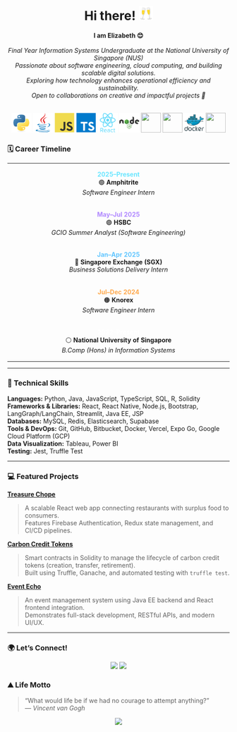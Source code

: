 <h1 align="center">Hi there! <img src="assets/clinking-glasses_1f942.gif" alt="👋" width="32" height="32"></h1>

<p align="center">
  <b>I am Elizabeth 😊</b><br><br>
  <i>
    Final Year Information Systems Undergraduate at the National University of Singapore (NUS)<br>
    Passionate about software engineering, cloud computing, and building scalable digital solutions.<br>
    Exploring how technology enhances operational efficiency and sustainability.<br>
    Open to collaborations on creative and impactful projects 🚀<br>
  </i><br>
</p>
<p align="center">
  <a href="https://www.python.org/"><img src="https://raw.githubusercontent.com/devicons/devicon/master/icons/python/python-original.svg" width="45" height="45"/></a>
  <a href="https://www.java.com"><img src="https://raw.githubusercontent.com/devicons/devicon/master/icons/java/java-original.svg" width="45" height="45"/></a>
  <a href="https://developer.mozilla.org/en-US/docs/Web/JavaScript"><img src="https://raw.githubusercontent.com/devicons/devicon/master/icons/javascript/javascript-original.svg" width="45" height="45"/></a>
  <a href="https://www.typescriptlang.org/"><img src="https://raw.githubusercontent.com/devicons/devicon/master/icons/typescript/typescript-original.svg" width="45" height="45"/></a>
  <a href="https://reactjs.org/"><img src="https://raw.githubusercontent.com/devicons/devicon/master/icons/react/react-original-wordmark.svg" width="45" height="45"/></a>
  <a href="https://nodejs.org/"><img src="https://raw.githubusercontent.com/devicons/devicon/master/icons/nodejs/nodejs-original-wordmark.svg" width="45" height="45"/></a>
  <a href="https://firebase.google.com/"><img src="https://www.vectorlogo.zone/logos/firebase/firebase-icon.svg" width="45" height="45"/></a>
  <a href="https://cloud.google.com/"><img src="https://www.vectorlogo.zone/logos/google_cloud/google_cloud-icon.svg" width="45" height="45"/></a>
  <a href="https://www.docker.com/"><img src="https://raw.githubusercontent.com/devicons/devicon/master/icons/docker/docker-original-wordmark.svg" width="45" height="45"/></a>
  <a href="https://git-scm.com/"><img src="https://www.vectorlogo.zone/logos/git-scm/git-scm-icon.svg" width="45" height="45"/></a>
</p>


### 🗓️ Career Timeline

<table align="center">
  <tr>
    <td align="center" width="50%">
      <p><b style="color:#6be6ff;">2025–Present</b><br>🟢 <b>Amphitrite</b><br><i>Software Engineer Intern</i></p>
    </td>
  </tr>
  <tr>
    <td align="center" width="50%">
      <p><b style="color:#b088ff;">May–Jul 2025</b><br>🟣 <b>HSBC</b><br><i>GCIO Summer Analyst (Software Engineering)</i></p>
    </td>
  </tr>
  <tr>
    <td align="center" width="50%">
      <p><b style="color:#62c6ff;">Jan–Apr 2025</b><br>🔵 <b>Singapore Exchange (SGX)</b><br><i>Business Solutions Delivery Intern</i></p>
    </td>
  </tr>
  <tr>
    <td align="center" width="50%">
      <p><b style="color:#ffaa4f;">Jul–Dec 2024</b><br>🟠 <b>Knorex</b><br><i>Software Engineer Intern</i></p>
    </td>
  </tr>
  <tr>
    <td align="center" width="50%">
      <p><b style="color:#ffffff;">2022–Present</b><br>⚪ <b>National University of Singapore</b><br><i>B.Comp (Hons) in Information Systems</i></p>
    </td>
  </tr>
</table>

---

### 🧠 Technical Skills
**Languages:** Python, Java, JavaScript, TypeScript, SQL, R, Solidity  
**Frameworks & Libraries:** React, React Native, Node.js, Bootstrap, LangGraph/LangChain, Streamlit, Java EE, JSP  
**Databases:** MySQL, Redis, Elasticsearch, Supabase  
**Tools & DevOps:** Git, GitHub, Bitbucket, Docker, Vercel, Expo Go, Google Cloud Platform (GCP)  
**Data Visualization:** Tableau, Power BI  
**Testing:** Jest, Truffle Test  

---

### 💻 Featured Projects

**[Treasure Chope](https://treasure-chope.firebaseapp.com/)**  
> A scalable React web app connecting restaurants with surplus food to consumers.  
> Features Firebase Authentication, Redux state management, and CI/CD pipelines.

**[Carbon Credit Tokens](https://github.com/elizabethrakhibaby/CarbonCreditTokens)**  
> Smart contracts in Solidity to manage the lifecycle of carbon credit tokens (creation, transfer, retirement).  
> Built using Truffle, Ganache, and automated testing with `truffle test`.

**[Event Echo](https://github.com/elizabethrakhibaby/EventEcho)**  
> An event management system using Java EE backend and React frontend integration.  
> Demonstrates full-stack development, RESTful APIs, and modern UI/UX.

---

### 🌍 Let’s Connect!
<p align="center">
  <a href="https://www.linkedin.com/in/elizabeth-rakhi-baby/"><img src="https://img.shields.io/badge/LinkedIn-Elizabeth%20Rakhi%20Baby-blue?style=flat&logo=linkedin"></a>
  <a href="https://github.com/elizabethrakhibaby"><img src="https://img.shields.io/badge/GitHub-elizabethrakhibaby-black?style=flat&logo=github"></a>
</p>

### ⛰️ Life Motto

> “What would life be if we had no courage to attempt anything?”  
> — *Vincent van Gogh*

<p align="center">
  <img src="https://komarev.com/ghpvc/?username=elizabethrakhibaby&color=blue&style=flat)" />
</p>

